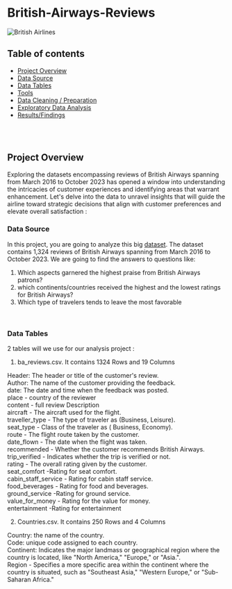 # British-Airways-Reviews

![British Airlines](https://github.com/aliabdulelah/British-Airways-Reviews/assets/129835709/218c4c01-0d5e-430f-a95c-4442cef80fa8)


## Table of contents 
- [Project Overview](#Project-Overview)
- [Data Source](#Data-Source)
- [Data Tables](#Data-Tables)
- [Tools](#Tools)
- [ Data Cleaning / Preparation](#Data-Cleaning-Preparation)
- [Exploratory Data Analysis](#Exploratory-Data-Analysis)
- [Results/Findings](#Data-Analysis-Results-Findings)

 <br>
 <br>

## Project Overview

Exploring the datasets encompassing reviews of British Airways spanning from March 2016 to October 2023 has opened a window into understanding the intricacies of customer experiences and identifying areas that warrant enhancement. Let's delve into the data to unravel insights that will guide the airline toward strategic decisions that align with customer preferences and elevate overall satisfaction : 


### Data Source
In this project, you are going to analyze this big  [dataset](https://github.com/mochen862/tableau-end-to-end-portfolio-project). The dataset contains  1,324 reviews of British Airways spanning from March 2016 to October 2023. We are going to find the answers to questions like:

1. Which aspects garnered the highest praise from British Airways patrons?
2. which continents/countries received the highest and the lowest ratings for British Airways?
3. Which type of travelers tends to leave the most favorable
   
<br>
<be>

### Data Tables
 2 tables will we use for our analysis project  :

1. ba_reviews.csv. It contains 1324 Rows and 19 Columns

Header: The header or title of the customer's review.
  <br>
Author: The name of the customer providing the feedback.
  <br>
 date: The date and time when the feedback was posted.
  <br>
place -  country of the reviewer
  <br>
content - full review Description 
  <br>
aircraft - The aircraft used for the flight.
  <br>
traveller_type -  The type of traveler as (Business, Leisure).
  <br>
seat_type - Class of the traveler as ( Business, Economy).
  <br>
route - The flight route taken by the customer.
  <br>
date_flown - The date when the flight was taken.
  <br>
recommended - Whether the customer recommends British Airways.
  <br>
trip_verified - Indicates whether the trip is verified or not.
  <br>
rating - The overall rating given by the customer.
  <br>
seat_comfort -Rating for seat comfort.
  <br>
cabin_staff_service - Rating for cabin staff service.
  <br>
food_beverages - Rating for food and beverages.
  <br>
ground_service -Rating for ground service.
  <br>
value_for_money -  Rating for the value for money.
  <br>
 entertainment -Rating for entertainment

2. Countries.csv. It contains 250 Rows and 4 Columns

Country: the name of the country.
  <br>
Code:  unique code assigned to each country.
  <br>
 Continent: Indicates the major landmass or geographical region where the country is located, like "North America," "Europe," or "Asia.".
  <br>
Region -  Specifies a more specific area within the continent where the country is situated, such as "Southeast Asia," "Western Europe," or "Sub-Saharan Africa."
  <br>

  
